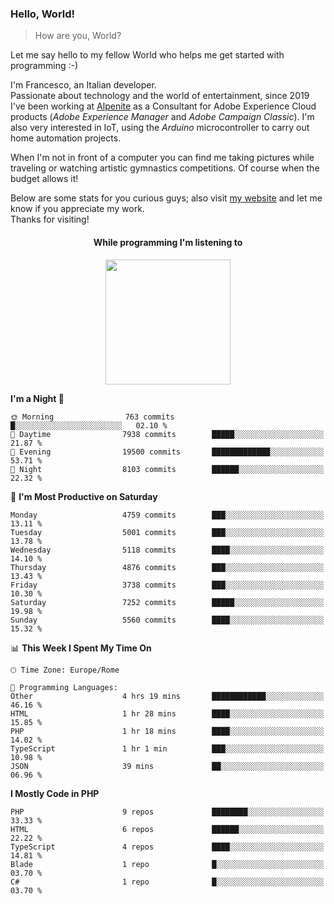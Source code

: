 ### Hello, World!

> How are you, World?

Let me say hello to my fellow World who helps me get started with programming :-)

I'm Francesco, an Italian developer.  
Passionate about technology and the world of entertainment, since 2019 I've been working at [Alpenite](https://www.alpenite.com) as a Consultant for Adobe Experience Cloud products (*Adobe Experience Manager* and *Adobe Campaign Classic*). I'm also very interested in IoT, using the *Arduino* microcontroller to carry out home automation projects.

When I'm not in front of a computer you can find me taking pictures while traveling or watching artistic gymnastics competitions. Of course when the budget allows it!

Below are some stats for you curious guys; also visit [my website](https://www.francescorega.eu) and let me know if you appreciate my work.  
Thanks for visiting!

<div align="center">
  <h4>While programming I'm listening to</h4>
  <a href="https://apps.francescorega.eu/now-playing/11147232609" target="_blank"><img src="https://apps.francescorega.eu/now-playing/11147232609" width="200"></a>
</div>

<!--START_SECTION:waka-->
**I'm a Night 🦉** 

```text
🌞 Morning                763 commits         █░░░░░░░░░░░░░░░░░░░░░░░░   02.10 % 
🌆 Daytime                7938 commits        █████░░░░░░░░░░░░░░░░░░░░   21.87 % 
🌃 Evening                19500 commits       █████████████░░░░░░░░░░░░   53.71 % 
🌙 Night                  8103 commits        ██████░░░░░░░░░░░░░░░░░░░   22.32 % 
```
📅 **I'm Most Productive on Saturday** 

```text
Monday                   4759 commits        ███░░░░░░░░░░░░░░░░░░░░░░   13.11 % 
Tuesday                  5001 commits        ███░░░░░░░░░░░░░░░░░░░░░░   13.78 % 
Wednesday                5118 commits        ████░░░░░░░░░░░░░░░░░░░░░   14.10 % 
Thursday                 4876 commits        ███░░░░░░░░░░░░░░░░░░░░░░   13.43 % 
Friday                   3738 commits        ███░░░░░░░░░░░░░░░░░░░░░░   10.30 % 
Saturday                 7252 commits        █████░░░░░░░░░░░░░░░░░░░░   19.98 % 
Sunday                   5560 commits        ████░░░░░░░░░░░░░░░░░░░░░   15.32 % 
```


📊 **This Week I Spent My Time On** 

```text
🕑︎ Time Zone: Europe/Rome

💬 Programming Languages: 
Other                    4 hrs 19 mins       ████████████░░░░░░░░░░░░░   46.16 % 
HTML                     1 hr 28 mins        ████░░░░░░░░░░░░░░░░░░░░░   15.85 % 
PHP                      1 hr 18 mins        ████░░░░░░░░░░░░░░░░░░░░░   14.02 % 
TypeScript               1 hr 1 min          ███░░░░░░░░░░░░░░░░░░░░░░   10.98 % 
JSON                     39 mins             ██░░░░░░░░░░░░░░░░░░░░░░░   06.96 % 
```

**I Mostly Code in PHP** 

```text
PHP                      9 repos             ████████░░░░░░░░░░░░░░░░░   33.33 % 
HTML                     6 repos             ██████░░░░░░░░░░░░░░░░░░░   22.22 % 
TypeScript               4 repos             ████░░░░░░░░░░░░░░░░░░░░░   14.81 % 
Blade                    1 repo              █░░░░░░░░░░░░░░░░░░░░░░░░   03.70 % 
C#                       1 repo              █░░░░░░░░░░░░░░░░░░░░░░░░   03.70 % 
```




<!--END_SECTION:waka-->
